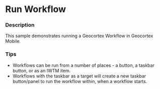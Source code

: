 ﻿# Run Workflow

### Description
This sample demonstrates running a Geocortex Workflow in Geocortex Mobile.

### Tips
- Workflows can be run from a number of places - a button, a taskbar button, or as an IWTM item.
- Workflows with the taskbar as a target will create a new taskbar button/panel to run the workflow within, when a workflow starts.
